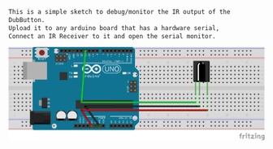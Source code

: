 ```
This is a simple sketch to debug/monitor the IR output of the DubButton.
Upload it to any arduino board that has a hardware serial,
Connect an IR Receiver to it and open the serial monitor.
```

![Breadboard Circuit](circuit.png)
